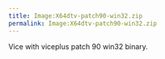 ```yaml
---
title: Image:X64dtv-patch90-win32.zip
permalink: Image:X64dtv-patch90-win32.zip
---
```


Vice with viceplus patch 90 win32 binary.
